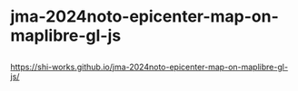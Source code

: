 # jma-2024noto-epicenter-map-on-maplibre-gl-js
##
https://shi-works.github.io/jma-2024noto-epicenter-map-on-maplibre-gl-js/
